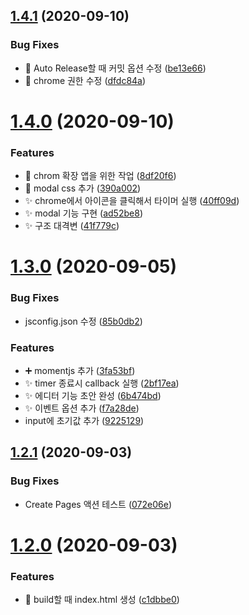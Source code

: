 ## [1.4.1](https://github.com/divlook/ticketing-timer/compare/v1.4.0...v1.4.1) (2020-09-10)


### Bug Fixes

* :bug: Auto Release할 때 커밋 옵션 수정 ([be13e66](https://github.com/divlook/ticketing-timer/commit/be13e666a72d886db6a530fd7330483adedad682))
* :wrench: chrome 권한 수정 ([dfdc84a](https://github.com/divlook/ticketing-timer/commit/dfdc84af4e3394de71ccb48514ce8384b4c4fd82))



# [1.4.0](https://github.com/divlook/ticketing-timer/compare/v1.3.0...v1.4.0) (2020-09-10)


### Features

* :art: chrom 확장 앱을 위한 작업 ([8df20f6](https://github.com/divlook/ticketing-timer/commit/8df20f610dcba538e2c1ca21e55751e7101e4de5))
* :lipstick: modal css 추가 ([390a002](https://github.com/divlook/ticketing-timer/commit/390a0021de7e88fdd3630f59e656e2a87b8da46e))
* :sparkles: chrome에서 아이콘을 클릭해서 타이머 실행 ([40ff09d](https://github.com/divlook/ticketing-timer/commit/40ff09d87c4bba2f33d1e71b6d16014b83887cd9))
* :sparkles: modal 기능 구현 ([ad52be8](https://github.com/divlook/ticketing-timer/commit/ad52be849960e0025cf9613e13c2d8825cdce461))
* :sparkles: 구조 대격변 ([41f779c](https://github.com/divlook/ticketing-timer/commit/41f779c3d7ef714584bdb40816756d9ca4caa9b5))



# [1.3.0](https://github.com/divlook/ticketing-timer/compare/v1.2.1...v1.3.0) (2020-09-05)


### Bug Fixes

* jsconfig.json 수정 ([85b0db2](https://github.com/divlook/ticketing-timer/commit/85b0db2166f1c6055798ece64cb50662212c004c))


### Features

* :heavy_plus_sign: momentjs 추가 ([3fa53bf](https://github.com/divlook/ticketing-timer/commit/3fa53bffc8fb0d7651f32d4f7edec57426e067f5))
* :sparkles: timer 종료시 callback 실행 ([2bf17ea](https://github.com/divlook/ticketing-timer/commit/2bf17ea6d8403998b6f05a6d6cbda9f56536631f))
* :sparkles: 에디터 기능 초안 완성 ([6b474bd](https://github.com/divlook/ticketing-timer/commit/6b474bd32a7ec4d8133cbd2ebe5cbe6d5a1206ef))
* :sparkles: 이벤트 옵션 추가 ([f7a28de](https://github.com/divlook/ticketing-timer/commit/f7a28dec1cc76f46c2e957eaddb4f9a6a20fef74))
* input에 초기값 추가 ([9225129](https://github.com/divlook/ticketing-timer/commit/922512993bebd3da46bad5d556c041b1afeba47a))



## [1.2.1](https://github.com/divlook/ticketing-timer/compare/v1.2.0...v1.2.1) (2020-09-03)


### Bug Fixes

* Create Pages 액션 테스트 ([072e06e](https://github.com/divlook/ticketing-timer/commit/072e06ef690e69828b8a3dcc125904d7f27a67d1))



# [1.2.0](https://github.com/divlook/ticketing-timer/compare/v1.1.0...v1.2.0) (2020-09-03)


### Features

* :rocket: build할 때 index.html 생성 ([c1dbbe0](https://github.com/divlook/ticketing-timer/commit/c1dbbe0d6acfcddcbdaeb36849ac72c76db6d51e))




